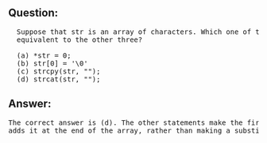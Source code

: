 ## Question:
<pre>
  Suppose that str is an array of characters. Which one of the following statements is not
  equivalent to the other three?

  (a) *str = 0;
  (b) str[0] = '\0'
  (c) strcpy(str, "");
  (d) strcat(str, "");
</pre>

## Answer:
<pre>
The correct answer is (d). The other statements make the first character a null character, whereas (d) 
adds it at the end of the array, rather than making a substitution like strcpy.
</pre>
